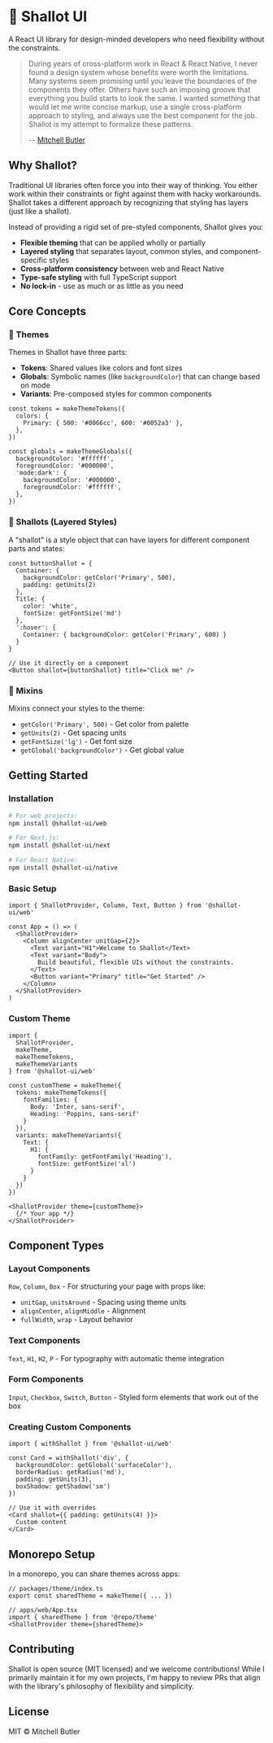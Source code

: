 # 🧅 Shallot UI

A React UI library for design-minded developers who need flexibility without the constraints.

> During years of cross-platform work in React & React Native, I never found a design system whose benefits were worth the limitations. Many systems seem promising until you leave the boundaries of the components they offer. Others have such an imposing groove that everything you build starts to look the same. I wanted something that would let me write concise markup, use a single cross-platform approach to styling, and always use the best component for the job. Shallot is my attempt to formalize these patterns.
>
> -- [Mitchell Butler](https://mitchellbutler.com)

## Why Shallot?

Traditional UI libraries often force you into their way of thinking. You either work within their constraints or fight against them with hacky workarounds. Shallot takes a different approach by recognizing that styling has layers (just like a shallot).

Instead of providing a rigid set of pre-styled components, Shallot gives you:

- **Flexible theming** that can be applied wholly or partially
- **Layered styling** that separates layout, common styles, and component-specific styles
- **Cross-platform consistency** between web and React Native
- **Type-safe styling** with full TypeScript support
- **No lock-in** - use as much or as little as you need

## Core Concepts

### 🎨 Themes

Themes in Shallot have three parts:

- **Tokens**: Shared values like colors and font sizes
- **Globals**: Symbolic names (like `backgroundColor`) that can change based on mode
- **Variants**: Pre-composed styles for common components

```tsx
const tokens = makeThemeTokens({
  colors: {
    Primary: { 500: '#0066cc', 600: '#0052a3' },
  },
})

const globals = makeThemeGlobals({
  backgroundColor: '#ffffff',
  foregroundColor: '#000000',
  'mode:dark': {
    backgroundColor: '#000000',
    foregroundColor: '#ffffff',
  },
})
```

### 🧅 Shallots (Layered Styles)

A "shallot" is a style object that can have layers for different component parts and states:

```tsx
const buttonShallot = {
  Container: {
    backgroundColor: getColor('Primary', 500),
    padding: getUnits(2)
  },
  Title: {
    color: 'white',
    fontSize: getFontSize('md')
  },
  ':hover': {
    Container: { backgroundColor: getColor('Primary', 600) }
  }
}

// Use it directly on a component
<Button shallot={buttonShallot} title="Click me" />
```

### 🔧 Mixins

Mixins connect your styles to the theme:

- `getColor('Primary', 500)` - Get color from palette
- `getUnits(2)` - Get spacing units
- `getFontSize('lg')` - Get font size
- `getGlobal('backgroundColor')` - Get global value

## Getting Started

### Installation

```bash
# For web projects:
npm install @shallot-ui/web

# For Next.js:
npm install @shallot-ui/next

# For React Native:
npm install @shallot-ui/native
```

### Basic Setup

```tsx
import { ShallotProvider, Column, Text, Button } from '@shallot-ui/web'

const App = () => (
  <ShallotProvider>
    <Column alignCenter unitGap={2}>
      <Text variant="H1">Welcome to Shallot</Text>
      <Text variant="Body">
        Build beautiful, flexible UIs without the constraints.
      </Text>
      <Button variant="Primary" title="Get Started" />
    </Column>
  </ShallotProvider>
)
```

### Custom Theme

```tsx
import {
  ShallotProvider,
  makeTheme,
  makeThemeTokens,
  makeThemeVariants
} from '@shallot-ui/web'

const customTheme = makeTheme({
  tokens: makeThemeTokens({
    fontFamilies: {
      Body: 'Inter, sans-serif',
      Heading: 'Poppins, sans-serif'
    }
  }),
  variants: makeThemeVariants({
    Text: {
      H1: {
        fontFamily: getFontFamily('Heading'),
        fontSize: getFontSize('xl')
      }
    }
  })
})

<ShallotProvider theme={customTheme}>
  {/* Your app */}
</ShallotProvider>
```

## Component Types

### Layout Components

`Row`, `Column`, `Box` - For structuring your page with props like:

- `unitGap`, `unitsAround` - Spacing using theme units
- `alignCenter`, `alignMiddle` - Alignment
- `fullWidth`, `wrap` - Layout behavior

### Text Components

`Text`, `H1`, `H2`, `P` - For typography with automatic theme integration

### Form Components

`Input`, `Checkbox`, `Switch`, `Button` - Styled form elements that work out of the box

### Creating Custom Components

```tsx
import { withShallot } from '@shallot-ui/web'

const Card = withShallot('div', {
  backgroundColor: getGlobal('surfaceColor'),
  borderRadius: getRadius('md'),
  padding: getUnits(3),
  boxShadow: getShadow('sm')
})

// Use it with overrides
<Card shallot={{ padding: getUnits(4) }}>
  Custom content
</Card>
```

## Monorepo Setup

In a monorepo, you can share themes across apps:

```tsx
// packages/theme/index.ts
export const sharedTheme = makeTheme({ ... })

// apps/web/App.tsx
import { sharedTheme } from '@repo/theme'
<ShallotProvider theme={sharedTheme}>
```

## Contributing

Shallot is open source (MIT licensed) and we welcome contributions! While I primarily maintain it for my own projects, I'm happy to review PRs that align with the library's philosophy of flexibility and simplicity.

## License

MIT © Mitchell Butler
